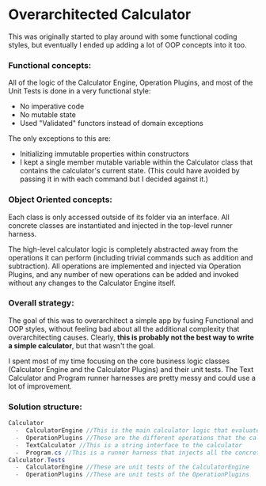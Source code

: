 # Overarchitected Calculator
This was originally started to play around with some functional coding styles, but eventually I ended up adding a lot of OOP concepts into it too.

### Functional concepts:

All of the logic of the Calculator Engine, Operation Plugins, and most of the Unit Tests is done in a very functional style:
* No imperative code
* No mutable state
* Used "Validated" functors instead of domain exceptions

The only exceptions to this are:
* Initializing immutable properties within constructors
* I kept a single member mutable variable within the Calculator class that contains the calculator's current state.  (This could have avoided by passing it in with each command but I decided against it.)

### Object Oriented concepts:

Each class is only accessed outside of its folder via an interface.  All concrete classes are instantiated and injected in the top-level runner harness.

The high-level calculator logic is completely abstracted away from the operations it can perform (including trivial commands such as addition and subtraction).  All operations are implemented and injected via Operation Plugins, and any number of new operations can be added and invoked without any changes to the Calculator Engine itself.

### Overall strategy:

The goal of this was to overarchitect a simple app by fusing Functional and OOP styles, without feeling bad about all the additional complexity that overarchitecting causes.  Clearly, __this is probably not the best way to write a simple calculator__, but that wasn't the goal.

I spent most of my time focusing on the core business logic classes (Calculator Engine and the Calculator Plugins) and their unit tests.  The Text Calculator and Program runner harnesses are pretty messy and could use a lot of improvement.

### Solution structure:

```C#
Calculator
  -  CalculatorEngine //This is the main calculator logic that evaluates operations on decimals
  -  OperationPlugins //These are the different operations that the calculator can perform (e.g. addition, subtraction, square root...)
  -  TextCalculator //This is a string interface to the calculator
  -  Program.cs //This is a runner harness that injects all the concrete implementions or factories and executes a few example operations
Calculator.Tests
  -  CalculatorEngine //These are unit tests of the CalculatorEngine
  -  OperationPlugins //These are unit tests of the OperationPlugins
```
